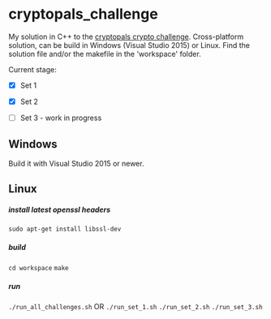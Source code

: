 # cryptopals_challenge
My solution in C++ to the [cryptopals crypto challenge](https://cryptopals.com/).
Cross-platform solution, can be build in Windows (Visual Studio 2015) or Linux.
Find the solution file and/or the makefile in the 'workspace' folder.

Current stage:
- [x] Set 1
- [x] Set 2
- [ ] Set 3 - work in progress



## Windows

Build it with Visual Studio 2015 or newer.

## Linux

##### install latest openssl headers

`sudo apt-get install libssl-dev`

##### build

`cd workspace`
`make`

##### run

`./run_all_challenges.sh`
OR
`./run_set_1.sh`
`./run_set_2.sh`
`./run_set_3.sh`